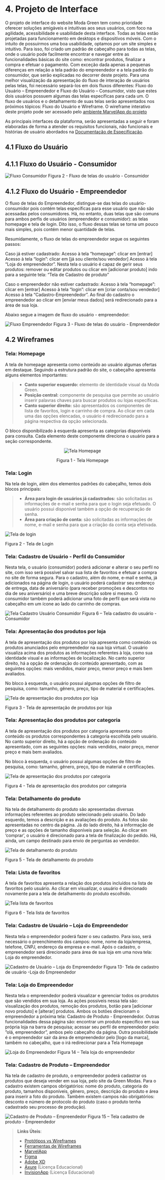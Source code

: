 
# 4. Projeto de Interface

O projeto de interface do website Moda Green tem como prioridade oferecer soluções amigáveis e intuitivas aos seus usuários, com foco na agilidade, acessibilidade e usabilidade desta interface. Todas as telas estão projetadas para funcionamento em desktops e dispositivos móveis.
Com o intuito de possuirmos uma boa usabilidade, optamos por um site simples e intuitivo. Para isso, foi criado um padrão de cabeçalho para todas as telas, onde o usuário pode facilmente encontrar e navegar entre as funcionalidades básicas do site como: encontrar produtos, finalizar a compra e efetuar o pagamento. Com exceção dada apenas a pequenas diferenças em relação a tela padrão do empreendedor e a tela padrão do consumidor, que serão explicadas no decorrer deste projeto.
Para uma melhor visualização da apresentação do fluxo de interação de usuários pelas telas, foi necessário separá-los em dois fluxos diferentes: Fluxo do Usuário – Empreendedor e Fluxo do Usuário – Consumidor, visto que estes dois usuários possuem algumas das telas específicas para cada um.
O fluxo de usuários e o detalhamento de suas telas serão apresentados nos próximos tópicos: Fluxo do Usuário e Wireframe.
O wireframe interativo deste projeto pode ser acessado pelo <a href="https://marvelapp.com/prototype/a6bc5j5/screen/82266300"> ambiente MarvelApp do projeto </a>

 As principais interfaces da plataforma, serão apresentadas a seguir e foram elaboradas de forma a atender os requisitos funcionais, não funcionais e histórias de usuário abordados na <a href="2-Especificação do Projeto.md"> Documentação de Especificação</a>.

## 4.1 Fluxo do Usuário

## 4.1.1 Fluxo do Usuário - Consumidor


![Fluxo Consumidor](https://github.com/ICEI-PUC-Minas-PMV-ADS/pmv-ads-2021-2-e1-proj-web-t5-g1-comercio-eletronico/blob/main/docs/img/user%20flow_consumidor_imagem.jpg "FLuxo Consumidor")
Figura 2 - Fluxo de telas do usuário - Consumidor

## 4.1.2 Fluxo do Usuário - Empreendedor

O fluxo de telas do Empreendedor, distingue-se das telas do usuário-consumidor pois contém telas específicas para esse usuário que não são acessadas pelos consumidores. Há, no entanto, duas telas que são comuns para ambos perfis de usuários (empreendedor e consumidor): as telas homepage e tela de login.
Dito isso, o fluxo dessas telas se torna um pouco mais simples, pois contém menor quantidade de telas.

Resumidamente, o fluxo de telas do empreendedor segue os seguintes passos:

Caso já estiver cadastrado:
Acesso à tela “homepage”: clicar em [entrar]
Acesso à tela “login”: clicar em [já sou cliente/sou vendedor]
Acesso à tela “Loja do empreendedor”. Nesta tela o usuário é capaz de gerir seus produtos: remover ou editar produtos ou clicar em [adicionar produto] indo para a seguinte tela:
“Tela de Cadastro de produto”

Caso o empreendedor não estiver cadastrado:
Acesso à tela “homepage”: clicar em [entrar]
Acesso à tela “login”: clicar em [criar conta/sou vendedor]
Acesso à tela “Cadastro-Empreendedor”. Ao final do cadastro o empreendedor ao clicar em [enviar meus dados] será redirecionado para a área de sua loja.

Abaixo segue a imagem de fluxo do usuário - empreendedor:

![Fluxo Empreendedor](https://github.com/ICEI-PUC-Minas-PMV-ADS/pmv-ads-2021-2-e1-proj-web-t5-g1-comercio-eletronico/blob/main/docs/img/user%20flow%20empreendedor_imagem.jpg "FLuxo Empreendedor")
Figura 3 - Fluxo de telas do usuário - Empreendedor



## 4.2 Wireframes

### Tela: Homepage

A tela de homepage apresenta como conteúdo ao usuário algumas ofertas em destaque. Seguindo a estrutura padrão do site, o cabeçalho apresenta alguns elementos importantes:

> - **Canto superior esquerdo:** elemento de identidade visual da Moda Green.
> - **Posição central:** componente de pesquisa que permite ao usuário inserir palavras chaves para buscar produtos ou lojas específicas.
> - **Canto superior direito:** são apresentados os componentes de lista de favoritos, login e carrinho de compra. Ao clicar em cada uma das opções elencadas, o usuário é redirecionado para a página respectiva da opção selecionada.

O bloco disponibilizado à esquerda apresenta as categorias disponíveis para consulta. Cada elemento deste componente direciona o usuário para a seção correspondente.

<center>

![Tela Homepage](https://github.com/ICEI-PUC-Minas-PMV-ADS/pmv-ads-2021-2-e1-proj-web-t5-g1-comercio-eletronico/blob/main/docs/img/Homepage.png "Tela Homepage")

</center>

<p style="text-align: center;">Figura 1 - Tela Homepage</p>

### Tela: Login

Na tela de login, além dos elementos padrões do cabeçalho, temos dois blocos principais:

> - **Área para login de usuários já cadastrados:** são solicitadas as informações de e-mail e senha para que o login seja efetuado. O usuário possui disponível também a opção de recuperação de senha.
> - **Área para criação de conta:** são solicitadas as informações de nome, e-mail e senha para que a criação da conta seja efetivada.

![Tela de login](https://github.com/ICEI-PUC-Minas-PMV-ADS/pmv-ads-2021-2-e1-proj-web-t5-g1-comercio-eletronico/blob/main/docs/img/Tela%20de%20login.png?raw=true "Tela de login")

Figura 2 - Tela de Login

### Tela: Cadastro de Usuário - Perfil do Consumidor

Nesta tela, o usuário (consumidor) poderá adicionar e alterar o seu perfil no site, com isso será possível salvar sua lista de favoritos e efetuar a compra no site de forma segura.
Para o cadastro, além do nome, e-mail e senha, já adicionados na página de login, o usuário poderá cadastrar seu endereço de entrega, data de aniversário (para receber promoções e descontos no dia de seu aniversário) e uma breve descrição sobre si mesmo. O consumidor também poderá adicionar uma foto de perfil que será vista no cabeçalho em um ícone ao lado do carrinho de compras.


![Tela Cadastro Usuário Consumidor](https://github.com/ICEI-PUC-Minas-PMV-ADS/pmv-ads-2021-2-e1-proj-web-t5-g1-comercio-eletronico/blob/main/docs/img/tela%20cadastro%20usuario%20imagem.jpg "Tela Cadastro Usuário Consumidor")
 Figura 6 – Tela cadastro do usuário - Consumidor



### Tela: Apresentação dos produtos por loja

A tela de apresentação dos produtos por loja apresenta como conteúdo os produtos anunciados pelo empreendedor na sua loja virtual. O usuário visualiza acima dos produtos as informações referentes à loja, como sua identidade visual e as informações de localização. No canto superior direito, há a opção de ordenação do conteúdo apresentado, com as seguintes opções: mais vendidos, maior preço, menor preço e mais bem avaliados.

No bloco à esquerda, o usuário possui algumas opções de filtro de pesquisa, como: tamanho, gênero, preço, tipo de material e certificações.

![Tela de apresentação dos produtos por loja](https://github.com/ICEI-PUC-Minas-PMV-ADS/pmv-ads-2021-2-e1-proj-web-t5-g1-comercio-eletronico/blob/main/docs/img/Apresenta%C3%A7%C3%A3o%20de%20produtos%20por%20loja.png?raw=true "Tela de apresentação dos produtos por loja")

Figura 3 - Tela de apresentação de produtos por loja

### Tela: Apresentação dos produtos por categoria

A tela de apresentação dos produtos por categoria apresenta como conteúdo os produtos correspondentes à categoria escolhida pelo usuário. No canto superior direito, há a opção de ordenação do conteúdo apresentado, com as seguintes opções: mais vendidos, maior preço, menor preço e mais bem avaliados.

No bloco à esquerda, o usuário possui algumas opções de filtro de pesquisa, como: tamanho, gênero, preço, tipo de material e certificações.

![Tela de apresentação dos produtos por categoria](https://github.com/ICEI-PUC-Minas-PMV-ADS/pmv-ads-2021-2-e1-proj-web-t5-g1-comercio-eletronico/blob/main/docs/img/Apresenta%C3%A7%C3%A3o%20de%20produtos%20por%20categoria.png?raw=true "Tela de apresentação dos produtos por categoria")

Figura 4 - Tela de apresentação dos produtos por categoria

### Tela: Detalhamento do produto

Na tela de detalhamento do produto são apresentadas diversas informações referentes ao produto selecionado pelo usuário. Do lado esquerdo, temos a descrição e as avaliações do produto. As fotos são apresentadas no centro da página. Já do lado direito, há a informação de preço e as opções de tamanho disponíveis para seleção. Ao clicar em ‘comprar’, o usuário é direcionado para a tela de finalização do pedido. Há, ainda, um campo destinado para envio de perguntas ao vendedor.

![Tela de detalhamento do produto](https://github.com/ICEI-PUC-Minas-PMV-ADS/pmv-ads-2021-2-e1-proj-web-t5-g1-comercio-eletronico/blob/main/docs/img/Detalhamento%20do%20produto.png?raw=true "Tela de detalhamento do produto")

Figura 5 - Tela  de detalhamento do produto

### Tela: Lista de favoritos

A tela de favoritos apresenta a relação dos produtos incluídos na lista de favoritos pelo usuário. Ao clicar em visualizar, o usuário é direcionado novamente para a tela de detalhamento do produto escolhido.

![Tela lista de favoritos](https://github.com/ICEI-PUC-Minas-PMV-ADS/pmv-ads-2021-2-e1-proj-web-t5-g1-comercio-eletronico/blob/main/docs/img/Lista%20de%20favoritos.png?raw=true "Tela lista de favoritos")

Figura 6 - Tela lista de favoritos


### Tela: Cadastro de Usuário – Loja do Empreendedor

Nesta tela o empreendedor poderá fazer o seu cadastro. Para isso, será necessário o preenchimento dos campos: nome, nome da loja/empresa, telefone, CNPJ, endereço da empresa e e-mail. Após o cadastro, o empreendedor será direcionado para área de sua loja em uma nova tela: Loja do empreendedor.

![Cadastro de Usuário – Loja do Empreendedor](https://github.com/ICEI-PUC-Minas-PMV-ADS/pmv-ads-2021-2-e1-proj-web-t5-g1-comercio-eletronico/blob/main/docs/img/cadastro%20da%20loja.imagem.jpg "Cadastro de Usuário – Loja do Empreendedor")
Figura 13- Tela de cadastro de usuário -Loja do Empreendedor


### Tela: Loja do Empreendedor

Nesta tela o empreendedor poderá visualizar e gerenciar todos os produtos que são vendidos em sua loja. As ações possíveis nessa tela são: visualização dos produtos, remoção dos produtos, botão para [adicionar novo produto] e [alterar] produtos. Ambos os botões direcionam o empreendedor a próxima tela: Cadastro de Produto - Empreendedor.
Outras funcionalidades dessa página são: encontrar um produto específico em sua própria loja na barra de pesquisa; acessar seu perfil de empreendedor pelo: ”olá, empreendedor”, ambos pelo cabeçalho da página.  Outra possibilidade é o empreendedor sair da área de empreendedor pelo [logo da marca], também no cabeçalho, que o irá redirecionar para a Tela Homepage


![Loja do Empreendedor](https://github.com/ICEI-PUC-Minas-PMV-ADS/pmv-ads-2021-2-e1-proj-web-t5-g1-comercio-eletronico/blob/main/docs/img/loja%20do%20empreendedor.imagem.jpg "Loja do Empreendedor")
Figura 14 – Tela loja do empreendedor


### Tela: Cadastro de Produto – Empreendedor

Na tela de cadastro de produto, o empreendedor poderá cadastrar os produtos que deseja vender em sua loja, pelo site da Green Modas.
Para o cadastro existem campos obrigatórios: nome do produto, categoria do produto, tamanhos disponíveis, gênero, preço, descrição do produto e área para inserir a foto do produto.
Também existem campos não obrigatórios: desconto e número de protocolo do produto (caso o produto tenha cadastrado seu processo de produção).

![Cadastro de Produto – Empreendedor](https://github.com/ICEI-PUC-Minas-PMV-ADS/pmv-ads-2021-2-e1-proj-web-t5-g1-comercio-eletronico/blob/main/docs/img/cadastro%20de%20produto.imagem.jpg "Cadastro de Produto – Empreendedor")
Figura 15 – Tela cadastro de produto - Empreendedor







> **Links Úteis**:
> - [Protótipos vs Wireframes](https://www.nngroup.com/videos/prototypes-vs-wireframes-ux-projects/)
> - [Ferramentas de Wireframes](https://rockcontent.com/blog/wireframes/)
> - [MarvelApp](https://marvelapp.com/developers/documentation/tutorials/)
> - [Figma](https://www.figma.com/)
> - [Adobe XD](https://www.adobe.com/br/products/xd.html#scroll)
> - [Axure](https://www.axure.com/edu) (Licença Educacional)
> - [InvisionApp](https://www.invisionapp.com/) (Licença Educacional)
